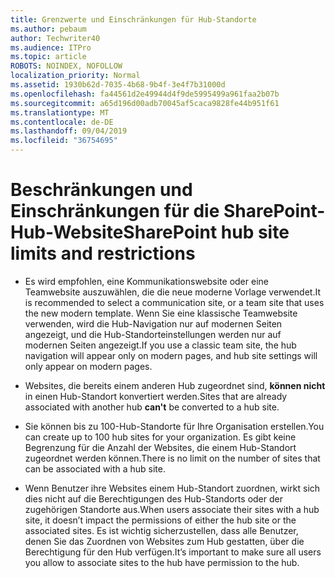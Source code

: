 ```yaml
---
title: Grenzwerte und Einschränkungen für Hub-Standorte
ms.author: pebaum
author: Techwriter40
ms.audience: ITPro
ms.topic: article
ROBOTS: NOINDEX, NOFOLLOW
localization_priority: Normal
ms.assetid: 1930b62d-7035-4b68-9b4f-3e4f7b31000d
ms.openlocfilehash: fa44561d2e49944d4f9de5995499a961faa2b07b
ms.sourcegitcommit: a65d196d00adb70045af5caca9828fe44b951f61
ms.translationtype: MT
ms.contentlocale: de-DE
ms.lasthandoff: 09/04/2019
ms.locfileid: "36754695"
---
```

# <a name="sharepoint-hub-site-limits-and-restrictions"></a><span data-ttu-id="5c88f-102">Beschränkungen und Einschränkungen für die SharePoint-Hub-Website</span><span class="sxs-lookup"><span data-stu-id="5c88f-102">SharePoint hub site limits and restrictions</span></span>

- <span data-ttu-id="5c88f-103">Es wird empfohlen, eine Kommunikationswebsite oder eine Teamwebsite auszuwählen, die die neue moderne Vorlage verwendet.</span><span class="sxs-lookup"><span data-stu-id="5c88f-103">It is recommended to select a communication site, or a team site that uses the new modern template.</span></span> <span data-ttu-id="5c88f-104">Wenn Sie eine klassische Teamwebsite verwenden, wird die Hub-Navigation nur auf modernen Seiten angezeigt, und die Hub-Standorteinstellungen werden nur auf modernen Seiten angezeigt.</span><span class="sxs-lookup"><span data-stu-id="5c88f-104">If you use a classic team site, the hub navigation will appear only on modern pages, and hub site settings will only appear on modern pages.</span></span>

- <span data-ttu-id="5c88f-105">Websites, die bereits einem anderen Hub zugeordnet sind, **können nicht** in einen Hub-Standort konvertiert werden.</span><span class="sxs-lookup"><span data-stu-id="5c88f-105">Sites that are already associated with another hub **can't** be converted to a hub site.</span></span>

- <span data-ttu-id="5c88f-106">Sie können bis zu 100-Hub-Standorte für Ihre Organisation erstellen.</span><span class="sxs-lookup"><span data-stu-id="5c88f-106">You can create up to 100 hub sites for your organization.</span></span> <span data-ttu-id="5c88f-107">Es gibt keine Begrenzung für die Anzahl der Websites, die einem Hub-Standort zugeordnet werden können.</span><span class="sxs-lookup"><span data-stu-id="5c88f-107">There is no limit on the number of sites that can be associated with a hub site.</span></span>

- <span data-ttu-id="5c88f-108">Wenn Benutzer ihre Websites einem Hub-Standort zuordnen, wirkt sich dies nicht auf die Berechtigungen des Hub-Standorts oder der zugehörigen Standorte aus.</span><span class="sxs-lookup"><span data-stu-id="5c88f-108">When users associate their sites with a hub site, it doesn’t impact the permissions of either the hub site or the associated sites.</span></span> <span data-ttu-id="5c88f-109">Es ist wichtig sicherzustellen, dass alle Benutzer, denen Sie das Zuordnen von Websites zum Hub gestatten, über die Berechtigung für den Hub verfügen.</span><span class="sxs-lookup"><span data-stu-id="5c88f-109">It’s important to make sure all users you allow to associate sites to the hub have permission to the hub.</span></span>

